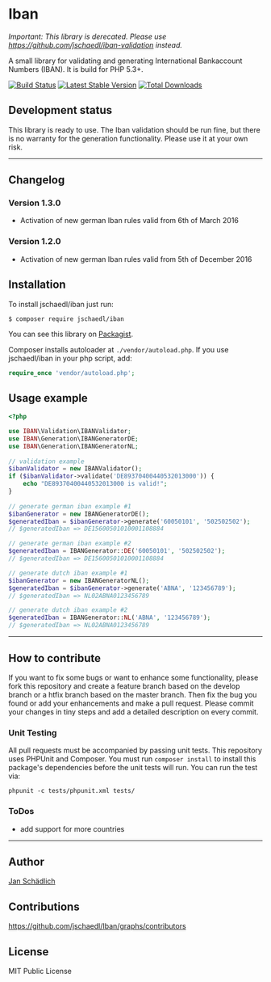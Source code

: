 # Iban

*Important: This library is derecated. Please use https://github.com/jschaedl/iban-validation instead.*

A small library for validating and generating International Bankaccount Numbers (IBAN). It is build for PHP 5.3+.

[![Build Status](https://travis-ci.org/jschaedl/Iban.png)](https://travis-ci.org/jschaedl/Iban) 
[![Latest Stable Version](https://poser.pugx.org/jschaedl/iban/v/stable)](https://packagist.org/packages/jschaedl/iban) 
[![Total Downloads](https://poser.pugx.org/jschaedl/iban/downloads)](https://packagist.org/packages/jschaedl/iban) 

## Development status
This library is ready to use. The Iban validation should be run fine, but there is no warranty for the generation functionality. Please use it at your own risk.

---

## Changelog

### Version 1.3.0

* Activation of new german Iban rules valid from 6th of March 2016

### Version 1.2.0

* Activation of new german Iban rules valid from 5th of December 2016

## Installation
To install jschaedl/iban just run:

```
$ composer require jschaedl/iban
```

You can see this library on [Packagist](https://packagist.org/packages/jschaedl/iban).

Composer installs autoloader at `./vendor/autoload.php`. If you use jschaedl/iban in your php script, add:

```php
require_once 'vendor/autoload.php';
```


## Usage example

```php
<?php

use IBAN\Validation\IBANValidator;
use IBAN\Generation\IBANGeneratorDE;
use IBAN\Generation\IBANGeneratorNL;
    
// validation example
$ibanValidator = new IBANValidator();
if ($ibanValidator->validate('DE89370400440532013000')) {
	echo "DE89370400440532013000 is valid!";
}
 
// generate german iban example #1
$ibanGenerator = new IBANGeneratorDE();
$generatedIban = $ibanGenerator->generate('60050101', '502502502'); 
// $generatedIban => DE15600501010001108884

// generate german iban example #2
$generatedIban = IBANGenerator::DE('60050101', '502502502');
// $generatedIban => DE15600501010001108884

// generate dutch iban example #1
$ibanGenerator = new IBANGeneratorNL();
$generatedIban = $ibanGenerator->generate('ABNA', '123456789'); 
// $generatedIban => NL02ABNA0123456789

// generate dutch iban example #2
$generatedIban = IBANGenerator::NL('ABNA', '123456789');
// $generatedIban => NL02ABNA0123456789

```

---
 
## How to contribute
If you want to fix some bugs or want to enhance some functionality, please fork this repository and 
create a feature branch based on the develop branch or a htfix branch based on the master branch. 
Then fix the bug you found or add your enhancements and make a pull request. 
Please commit your changes in tiny steps and add a detailed description on every commit. 

### Unit Testing

All pull requests must be accompanied by passing unit tests. This repository uses PHPUnit and Composer. 
You must run `composer install` to install this package's dependencies before the unit tests will run. 
You can run the test via:

```
phpunit -c tests/phpunit.xml tests/
```

### ToDos
* add support for more countries

---
   
## Author

[Jan Schädlich](https://github.com/jschaedl)

## Contributions

https://github.com/jschaedl/Iban/graphs/contributors

## License

MIT Public License
